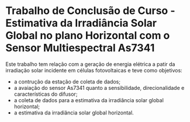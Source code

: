 # Trabalho de Conclusão de Curso - Estimativa da Irradiância Solar Global no plano Horizontal com o Sensor Multiespectral As7341
Este trabalho tem relação com a geração de energia elétrica a patir da irradiação solar incidente em células fotovoltaicas e teve como objetivos:
- a contrução da estação de coleta de dados;
- a avaiação do sensor As7341 quanto a sensibilidade,  direcionalidade e características do difusor; 
- a coleta de dados para a estimativa da irradiância solar global horizontal;
- a estimativa da irradiância solar global horizontal.
